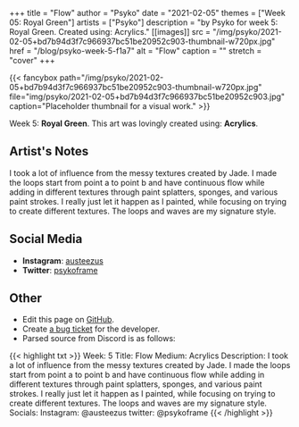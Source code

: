 +++
title =       "Flow"
author =      "Psyko"
date =        "2021-02-05"
themes =      ["Week 05: Royal Green"]
artists =     ["Psyko"]
description = "by Psyko for week 5: Royal Green. Created using: Acrylics."
[[images]]
      src = "/img/psyko/2021-02-05+bd7b94d3f7c966937bc51be20952c903-thumbnail-w720px.jpg"
      href = "/blog/psyko-week-5-f1a7"
      alt = "Flow"
      caption = ""
      stretch = "cover"
+++


{{< fancybox path="/img/psyko/2021-02-05+bd7b94d3f7c966937bc51be20952c903-thumbnail-w720px.jpg" file="img/psyko/2021-02-05+bd7b94d3f7c966937bc51be20952c903.jpg" caption="Placeholder thumbnail for a visual work." >}}


Week 5: **Royal Green**. This art was lovingly created using: **Acrylics**.

## Artist's Notes

I took a lot of influence from the messy textures created by Jade. I made the loops start from point a to point b and have continuous flow  while adding in different textures through paint splatters, sponges, and various paint strokes. I really just let it happen as I painted, while focusing on trying to create different textures. The loops and waves are my signature style.

## Social Media

- **Instagram**: <a href='https://instagram.com/austeezus' target='_blank'>austeezus</a>
- **Twitter**: <a href='https://twitter.com/psykoframe' target='_blank'>psykoframe</a>

## Other

- Edit this page on [GitHub](https://github.com/teaminkling/web-refresh/edit/main/content/blog/psyko-week-5-f1a7.md).
- Create [a bug ticket](https://github.com/teaminkling/web-refresh/issues/new?assignees=&labels=bug&template=problem-report.md&title=) for the developer.
- Parsed source from Discord is as follows:

{{< highlight txt >}}
Week: 5 
Title: Flow
Medium: Acrylics
Description: I took a lot of influence from the messy textures created by Jade. I made the loops start from point a to point b and have continuous flow  while adding in different textures through paint splatters, sponges, and various paint strokes. I really just let it happen as I painted, while focusing on trying to create different textures. The loops and waves are my signature style.
Socials: 
Instagram: @austeezus
twitter: @psykoframe
{{< /highlight >}}